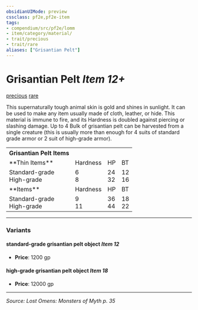 ```yaml
---
obsidianUIMode: preview
cssclass: pf2e,pf2e-item
tags:
- compendium/src/pf2e/lomm
- item/category/material/
- trait/precious
- trait/rare
aliases: ["Grisantian Pelt"]
---
```

# Grisantian Pelt *Item 12+*  
[precious](precious.md "Precious Item Trait")  [rare](rare.md "Rare Rarity Trait")  


This supernaturally tough animal skin is gold and shines in sunlight. It can be used to make any item usually made of cloth, leather, or hide. This material is immune to fire, and its Hardness is doubled against piercing or slashing damage. Up to 4 Bulk of grisantian pelt can be harvested from a single creature (this is usually more than enough for 4 suits of standard grade armor or 2 suit of high-grade armor).

<table>
<tr>
  <th>Grisantian Pelt Items</th>
  <th></th>
  <th></th>
  <th></th>
</tr>
<tr>
  <td>**Thin Items**</td>
  <td>Hardness</td>
  <td>HP</td>
  <td>BT</td>
</tr>
<tr>
  <td>Standard-grade<br />High-grade</td>
  <td>6<br />8</td>
  <td>24<br />32</td>
  <td>12<br />16</td>
</tr>
<tr>
  <td>**Items**</td>
  <td>Hardness</td>
  <td>HP</td>
  <td>BT</td>
</tr>
<tr>
  <td>Standard-grade<br />High-grade</td>
  <td>9<br />11</td>
  <td>36<br />44</td>
  <td>18<br />22</td>
</tr>
</table>


---

### Variants

#### standard-grade grisantian pelt object *Item 12*

- **Price**: 1200 gp

#### high-grade grisantian pelt object *Item 18*

- **Price**: 12000 gp

---
*Source: Lost Omens: Monsters of Myth p. 35*